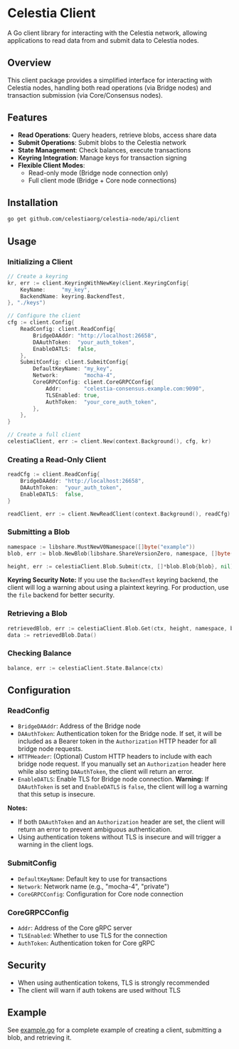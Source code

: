 # Celestia Client

A Go client library for interacting with the Celestia network, allowing applications to read data from and submit data to Celestia nodes.

## Overview

This client package provides a simplified interface for interacting with Celestia nodes, handling both read operations (via Bridge nodes) and transaction submission (via Core/Consensus nodes).

## Features

- **Read Operations**: Query headers, retrieve blobs, access share data
- **Submit Operations**: Submit blobs to the Celestia network
- **State Management**: Check balances, execute transactions
- **Keyring Integration**: Manage keys for transaction signing
- **Flexible Client Modes**:
  - Read-only mode (Bridge node connection only)
  - Full client mode (Bridge + Core node connections)

## Installation

```bash
go get github.com/celestiaorg/celestia-node/api/client
```

## Usage

### Initializing a Client

```go
// Create a keyring
kr, err := client.KeyringWithNewKey(client.KeyringConfig{
    KeyName:     "my_key",
    BackendName: keyring.BackendTest,
}, "./keys")

// Configure the client
cfg := client.Config{
    ReadConfig: client.ReadConfig{
        BridgeDAAddr: "http://localhost:26658",
        DAAuthToken:  "your_auth_token",
        EnableDATLS:  false,
    },
    SubmitConfig: client.SubmitConfig{
        DefaultKeyName: "my_key",
        Network:        "mocha-4",
        CoreGRPCConfig: client.CoreGRPCConfig{
            Addr:       "celestia-consensus.example.com:9090",
            TLSEnabled: true,
            AuthToken:  "your_core_auth_token",
        },
    },
}

// Create a full client
celestiaClient, err := client.New(context.Background(), cfg, kr)
```

### Creating a Read-Only Client

```go
readCfg := client.ReadConfig{
    BridgeDAAddr: "http://localhost:26658",
    DAAuthToken:  "your_auth_token",
    EnableDATLS:  false,
}

readClient, err := client.NewReadClient(context.Background(), readCfg)
```

### Submitting a Blob

```go
namespace := libshare.MustNewV0Namespace([]byte("example"))
blob, err := blob.NewBlob(libshare.ShareVersionZero, namespace, []byte("data"), nil)

height, err := celestiaClient.Blob.Submit(ctx, []*blob.Blob{blob}, nil)
```

**Keyring Security Note:**
If you use the `BackendTest` keyring backend, the client will log a warning about using a plaintext keyring. For production, use the `file` backend for better security.

### Retrieving a Blob

```go
retrievedBlob, err := celestiaClient.Blob.Get(ctx, height, namespace, blob.Commitment)
data := retrievedBlob.Data()
```

### Checking Balance

```go
balance, err := celestiaClient.State.Balance(ctx)
```

## Configuration

### ReadConfig

- `BridgeDAAddr`: Address of the Bridge node
- `DAAuthToken`: Authentication token for the Bridge node. If set, it will be included as a Bearer token in the `Authorization` HTTP header for all bridge node requests.
- `HTTPHeader`: (Optional) Custom HTTP headers to include with each bridge node request. If you manually set an `Authorization` header here while also setting `DAAuthToken`, the client will return an error.
- `EnableDATLS`: Enable TLS for Bridge node connection. **Warning:** If `DAAuthToken` is set and `EnableDATLS` is `false`, the client will log a warning that this setup is insecure.

**Notes:**
- If both `DAAuthToken` and an `Authorization` header are set, the client will return an error to prevent ambiguous authentication.
- Using authentication tokens without TLS is insecure and will trigger a warning in the client logs.

### SubmitConfig

- `DefaultKeyName`: Default key to use for transactions
- `Network`: Network name (e.g., "mocha-4", "private")
- `CoreGRPCConfig`: Configuration for Core node connection

### CoreGRPCConfig

- `Addr`: Address of the Core gRPC server
- `TLSEnabled`: Whether to use TLS for the connection
- `AuthToken`: Authentication token for Core gRPC

## Security

- When using authentication tokens, TLS is strongly recommended
- The client will warn if auth tokens are used without TLS

## Example

See [example.go](https://github.com/celestiaorg/celestia-node/blob/light-lib/api/client/example/example.go) for a complete example of creating a client, submitting a blob, and retrieving it.
